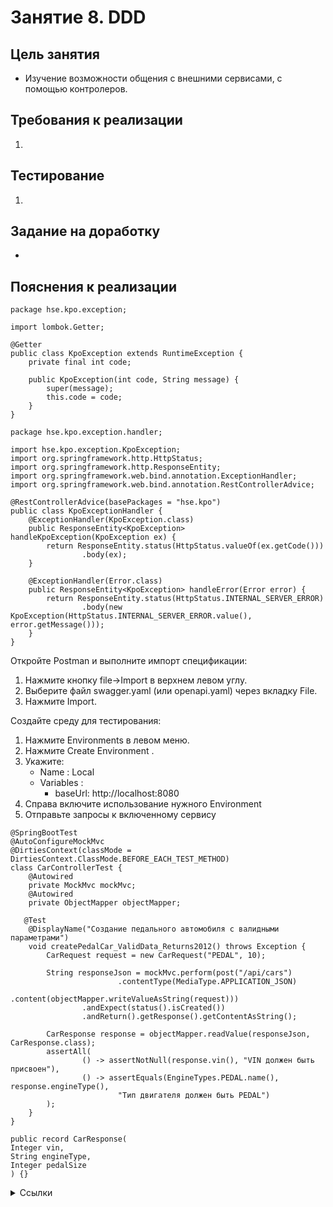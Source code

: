 # Занятие 8. DDD

## Цель занятия
- Изучение возможности общения с внешними сервисами, с помощью контролеров.
## Требования к реализации
1. 
## Тестирование
1. 
## Задание на доработку
- 
## Пояснения к реализации

```
package hse.kpo.exception;

import lombok.Getter;

@Getter
public class KpoException extends RuntimeException {
    private final int code;

    public KpoException(int code, String message) {
        super(message);
        this.code = code;
    }
}
```

```
package hse.kpo.exception.handler;

import hse.kpo.exception.KpoException;
import org.springframework.http.HttpStatus;
import org.springframework.http.ResponseEntity;
import org.springframework.web.bind.annotation.ExceptionHandler;
import org.springframework.web.bind.annotation.RestControllerAdvice;

@RestControllerAdvice(basePackages = "hse.kpo")
public class KpoExceptionHandler {
    @ExceptionHandler(KpoException.class)
    public ResponseEntity<KpoException> handleKpoException(KpoException ex) {
        return ResponseEntity.status(HttpStatus.valueOf(ex.getCode()))
                .body(ex);
    }

    @ExceptionHandler(Error.class)
    public ResponseEntity<KpoException> handleError(Error error) {
        return ResponseEntity.status(HttpStatus.INTERNAL_SERVER_ERROR)
                .body(new KpoException(HttpStatus.INTERNAL_SERVER_ERROR.value(), error.getMessage()));
    }
}
```

Откройте Postman и выполните импорт спецификации:

1) Нажмите кнопку file->Import в верхнем левом углу.
2) Выберите файл swagger.yaml (или openapi.yaml) через вкладку File.
3) Нажмите Import.

Создайте среду для тестирования:

1) Нажмите Environments в левом меню.
2) Нажмите Create Environment .
3) Укажите:
   - Name : Local 
   - Variables :
     * baseUrl: http://localhost:8080
4) Справа включите использование нужного Environment
5) Отправьте запросы к включенному сервису

```
@SpringBootTest
@AutoConfigureMockMvc
@DirtiesContext(classMode = DirtiesContext.ClassMode.BEFORE_EACH_TEST_METHOD)
class CarControllerTest {
    @Autowired
    private MockMvc mockMvc;
    @Autowired
    private ObjectMapper objectMapper;

   @Test
    @DisplayName("Создание педального автомобиля с валидными параметрами")
    void createPedalCar_ValidData_Returns2012() throws Exception {
        CarRequest request = new CarRequest("PEDAL", 10);

        String responseJson = mockMvc.perform(post("/api/cars")
                        .contentType(MediaType.APPLICATION_JSON)
                        .content(objectMapper.writeValueAsString(request)))
                .andExpect(status().isCreated())
                .andReturn().getResponse().getContentAsString();

        CarResponse response = objectMapper.readValue(responseJson, CarResponse.class);
        assertAll(
                () -> assertNotNull(response.vin(), "VIN должен быть присвоен"),
                () -> assertEquals(EngineTypes.PEDAL.name(), response.engineType(),
                        "Тип двигателя должен быть PEDAL")
        );
    }
}
```
```
public record CarResponse(
Integer vin,
String engineType,
Integer pedalSize
) {}
```
<details> 
<summary>Ссылки</summary>
1. 
</details>